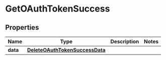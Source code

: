

# GetOAuthTokenSuccess

## Properties

Name | Type | Description | Notes
------------ | ------------- | ------------- | -------------
**data** | [**DeleteOAuthTokenSuccessData**](DeleteOAuthTokenSuccessData.md) |  | 



